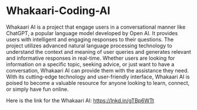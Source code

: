 # Whakaari-Coding-AI
Whakaari AI is a project that engage users in a conversational manner like ChatGPT, a popular language model developed by Open AI. It provides users with intelligent and engaging responses to their questions. The project utilizes advanced natural language processing technology to understand the context and meaning of user queries and generates relevant and informative responses in real-time. Whether users are looking for information on a specific topic, seeking advice, or just want to have a conversation, Whakaari AI can provide them with the assistance they need. With its cutting-edge technology and user-friendly interface, Whakaari AI is poised to become a valuable resource for anyone looking to learn, connect, or simply have fun online.

Here is the link for the Whakaari AI:  https://lnkd.in/gTBp6WTt
